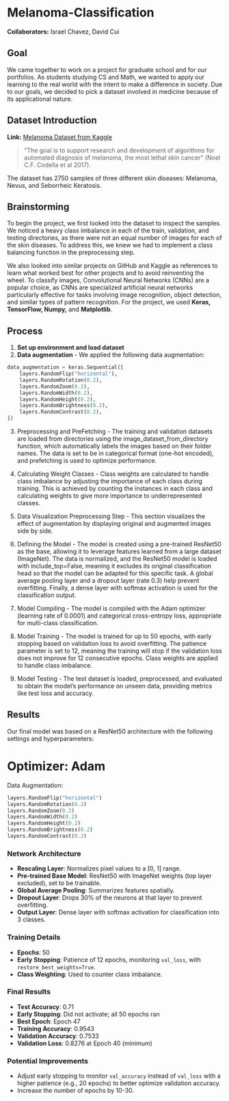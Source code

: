 # Melanoma-Classification

**Collaborators:** Israel Chavez, David Cui

## Goal

We came together to work on a project for graduate school and for our portfolios. As students studying CS and Math, we wanted to apply our learning to the real world with the intent to make a difference in society. Due to our goals, we decided to pick a dataset involved in medicine because of its applicational nature.

## Dataset Introduction

**Link:** [Melanoma Dataset from Kaggle](https://www.kaggle.com/datasets/wanderdust/skin-lesion-analysis-toward-melanoma-detection/data)

> "The goal is to support research and development of algorithms for automated diagnosis of melanoma, the most lethal skin cancer" (Noel C.F. Codella et al 2017).

The dataset has 2750 samples of three different skin diseases: Melanoma, Nevus, and Seborrheic Keratosis.

## Brainstorming

To begin the project, we first looked into the dataset to inspect the samples. We noticed a heavy class imbalance in each of the train, validation, and testing directories, as there were not an equal number of images for each of the skin diseases. To address this, we knew we had to implement a class balancing function in the preprocessing step.

We also looked into similar projects on GitHub and Kaggle as references to learn what worked best for other projects and to avoid reinventing the wheel. To classify images, Convolutional Neural Networks (CNNs) are a popular choice, as CNNs are specialized artificial neural networks particularly effective for tasks involving image recognition, object detection, and similar types of pattern recognition. For the project, we used **Keras, TensorFlow, Numpy,** and **Matplotlib**.

## Process

1. **Set up environment and load dataset**
2. **Data augmentation** - We applied the following data augmentation:

```python
data_augmentation = keras.Sequential([
    layers.RandomFlip("horizontal"),
    layers.RandomRotation(0.2),
    layers.RandomZoom(0.2),
    layers.RandomWidth(0.2),
    layers.RandomHeight(0.2),
    layers.RandomBrightness(0.2),
    layers.RandomContrast(0.2),
])
```

3. Preprocessing and PreFetching - The training and validation datasets are loaded from directories using the image_dataset_from_directory function, which automatically labels the images based on their folder names. The data is set to be in categorical format (one-hot encoded), and prefetching is used to optimize performance.

4. Calculating Weight Classes - Class weights are calculated to handle class imbalance by adjusting the importance of each class during training. This is achieved by counting the instances in each class and calculating weights to give more importance to underrepresented classes.

5. Data Visualization Preprocessing Step - This section visualizes the effect of augmentation by displaying original and augmented images side by side.

6. Defining the Model - The model is created using a pre-trained ResNet50 as the base, allowing it to leverage features learned from a large dataset (ImageNet). The data is normalized, and the ResNet50 model is loaded with include_top=False, meaning it excludes its original classification head so that the model can be adapted for this specific task. A global average pooling layer and a dropout layer (rate 0.3) help prevent overfitting. Finally, a dense layer with softmax activation is used for the classification output.

7. Model Compiling - The model is compiled with the Adam optimizer (learning rate of 0.0001) and categorical cross-entropy loss, appropriate for multi-class classification.

8. Model Training - The model is trained for up to 50 epochs, with early stopping based on validation loss to avoid overfitting. The patience parameter is set to 12, meaning the training will stop if the validation loss does not improve for 12 consecutive epochs. Class weights are applied to handle class imbalance.

9. Model Testing - The test dataset is loaded, preprocessed, and evaluated to obtain the model’s performance on unseen data, providing metrics like test loss and accuracy.

## Results

Our final model was based on a ResNet50 architecture with the following settings and hyperparameters:

# Optimizer: Adam

Data Augmentation:

```python
layers.RandomFlip("horizontal")
layers.RandomRotation(0.2)
layers.RandomZoom(0.2)
layers.RandomWidth(0.2)
layers.RandomHeight(0.2)
layers.RandomBrightness(0.2)
layers.RandomContrast(0.2)
```

### Network Architecture

- **Rescaling Layer**: Normalizes pixel values to a [0, 1] range.
- **Pre-trained Base Model**: ResNet50 with ImageNet weights (top layer excluded), set to be trainable.
- **Global Average Pooling**: Summarizes features spatially.
- **Dropout Layer**: Drops 30% of the neurons at that layer to prevent overfitting.
- **Output Layer**: Dense layer with softmax activation for classification into 3 classes.

### Training Details

- **Epochs**: 50
- **Early Stopping**: Patience of 12 epochs, monitoring `val_loss`, with `restore_best_weights=True`.
- **Class Weighting**: Used to counter class imbalance.

### Final Results

- **Test Accuracy**: 0.71
- **Early Stopping**: Did not activate; all 50 epochs ran
- **Best Epoch**: Epoch 47
- **Training Accuracy**: 0.9543
- **Validation Accuracy**: 0.7533
- **Validation Loss**: 0.8276 at Epoch 40 (minimum)

### Potential Improvements

- Adjust early stopping to monitor `val_accuracy` instead of `val_loss` with a higher patience (e.g., 20 epochs) to better optimize validation accuracy.
- Increase the number of epochs by 10-30.
